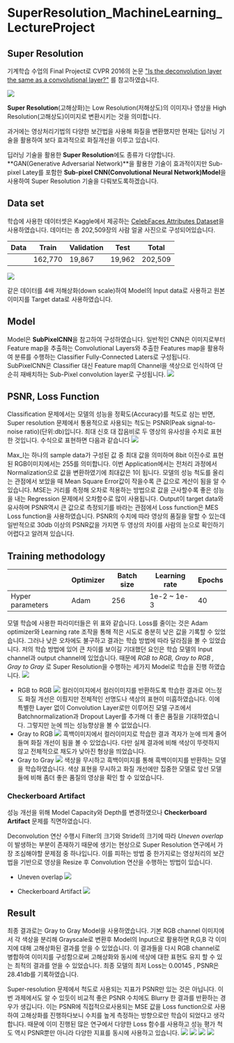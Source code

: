 # SuperResolution_MachineLearning_LectureProject

## Super Resolution

기계학습 수업의 Final Project로 CVPR 2016의 논문 <a href=https://arxiv.org/ftp/arxiv/papers/1609/1609.07009.pdf target="_blank">"Is the deconvolution layer the same as a convolutional layer?"</a> 를 참고하였습니다.


![](https://images.velog.io/images/jyong0719/post/98f01dbc-6d9d-4664-ab92-61e430b5afdb/image.png)

**Super Resolution**(고해상화)는 Low Resolution(저해상도)의 이미지나 영상을 High Resolution(고해상도)이미지로 변환시키는 것을 의미합니다. 

과거에는 영상처리기법의 다양한 보간법을 사용해 화질을 변환했지만 현재는 딥러닝 기술을 활용하여 보다 효과적으로 화질개선을 이루고 있습니다.

딥러닝 기술을 활용한 **Super Resolution**에도 종류가 다양합니다. **GAN(Generative Adversarial Network)**을 활용한 기술이 효과적이지만 Sub-pixel Latey를 포함한 **Sub-pixel CNN(Convolutional Neural Network)Model**을 사용하여 Super Resolution 기술을 다뤄보도록하겠습니다.


## Data set
학습에 사용한 데이터셋은 Kaggle에서 제공하는 <a href=https://www.kaggle.com/jessicali9530/celeba-dataset target="_blank">CelebFaces Attributes Dataset</a>을 사용하였습니다. 데이터는 총 202,509장의 사람 얼굴 사진으로 구성되어있습니다.

|Data|Train|Validation|Test|Total|
|---|---|---|---|---|
| |162,770|19,867|19,962|202,509|

![](https://images.velog.io/images/jyong0719/post/1559477e-6f17-4c67-b954-0e8eab8fe8bc/image.png)

같은 데이터를 4배 저해상화(down scale)하여 Model의 Input data로 사용하고 원본 이미지를 Target data로 사용하였습니다. 

## Model
Model은 **SubPixelCNN**을 참고하여 구성하였습니다. 일반적인 CNN은 이미지로부터 Feature map을 추출하는 Convolutional Layers와 추출한 Features map을 활용하여 분류를 수행하는 Classifier Fully-Connected Laters로 구성됩니다. SubPixelCNN은 Classifier 대신 Feature map의 Channel을 색상으로 인식하여 단순히 재배치하는 Sub-Pixel convolution layer로 구성됩니다. 
![](https://images.velog.io/images/jyong0719/post/813b20d5-4610-46bd-90d3-aa2d4c5be503/image.png)

## PSNR, Loss Function

Classification 문제에서는 모델의 성능을 정확도(Accuracy)를 척도로 삼는 반면, Super resolution 문제에서 통용적으로 사용되는 척도는 PSNR(Peak signal-to-noise ratio)(단위:db)입니다. 최대 신호 대 잡음비로 두 영상의 유사성을 수치로 표현한 것입니다. 수식으로 표현하면 다음과 같습니다
![](https://images.velog.io/images/jyong0719/post/c8e2f7bc-045d-40c7-a1f5-1aa448f179e1/image.png)

Max_I는 하나의 sample data가 구성된 값 중 최대 값을 의미하며 8bit 이진수로 표현된 RGB이미지에서는 255를 의미합니다. 이번 Application에서는 전처리 과정에서 Normalization으로 값을 변환하였기에 최대값은 1이 됩니다. 모델의 성능 척도를 올리는 관점에서 보았을 때 Mean Square Error값이 작을수록 큰 값으로 계산이 됨을 알 수 있습니다. MSE는 거리를 측정해 오차로 적용하는 방법으로 값을 근사할수록 좋은 성능을 내는 Regression 문제에서 오차함수로 많이 사용됩니다. 
Output이 target data와 유사하며 PSNR역시 큰 값으로 측정되기를 바라는 관점에서 Loss function은 MES Loss function을 사용하였습니다. PSNR의 수치에 따라 영상의 품질을 말할 수 있는데 일반적으로 30db 이상의 PSNR값을 가지면 두 영상의 차이를 사람의 눈으로 확인하기 어렵다고 알려져 있습니다.

## Training methodology

||Optimizer|Batch size|Learning rate|Epochs|
|---|---|---|---|---|
|Hyper parameters |Adam|256|1e-2 ~ 1e-3|40|
모델 학습에 사용한 파라미터들은 위 표와 같습니다. Loss를 줄이는 것은 Adam optimizer와 Learning rate 조작을 통해 적은 시도로 충분히 낮은 값을 기록할 수 있었습니다. 그러나 낮은 오차에도 불구하고 결과는 학습 방법에 따라 달라짐을 볼 수 있었습니다. 저의 학습 방법에 있어 큰 차이를 보이길 기대했던 요인은 학습 모델의 Input channel과 output channel에 있었습니다. 때문에 *RGB to RGB, Gray  to RGB , Gray to Gray* 로 Super Resolution을 수행하는 세가지 Model로 학습을 진행 하였습니다.
![](https://images.velog.io/images/jyong0719/post/0ab2287a-748c-4aff-8a37-c46ffc5b6756/image.png)

* RGB to RGB
![](https://images.velog.io/images/jyong0719/post/19b7b8de-ef37-4d16-8b1b-da49c82842be/image.png)
컬러이미지에서 컬러이미지를 반환하도록 학습한 결과로 어느정도 화질 개선은 이뤘지만 전체적인 선명도나 색상의 표현이 미흡하였습니다. 이에 특별한 Layer 없이 Convolution Layer로만 이루어진 모델 구조에서 Batchnormalization과 Dropout Layer를 추가해 더 좋은 품질을 기대하였습니다. 그렇지만 눈에 띄는 성능향상을 볼 수 없었습니다.
* Gray to RGB
![](https://images.velog.io/images/jyong0719/post/d1fed557-c248-4679-b627-de18ad41ac6b/image.png)
흑백이미지에서 컬러이미지로 학습한 결과 격자가 눈에 띄게 줄어들며 화질 개선이 됨을 볼 수 있었습니다. 다만 실제 결과에 비해 색상이 뚜렷하지 않고 전체적으로 채도가 낮아진 형상을 띄었습니다.
* Gray to Gray
![](https://images.velog.io/images/jyong0719/post/a6bacd11-c88f-4b9b-947c-95bc4598528e/image.png)
색상을 무시하고 흑백이미지를 통해 흑백이미지를 반환하는 모델을 학습하였습니다. 색상 표현을 무시하고 화질 개선에만 집중한 모델로 앞선 모델들에 비해 좀더 좋은 품질의 영상을 확인 할 수 있었습니다.

### Checkerboard Artifact
성능 개선을 위해 Model Capacity와 Depth를 변경하였으나 **Checkerboard Artifact** 문제를 직면하였습니다.

Deconvolution 연산 수행시 Filter의 크기와 Stride의 크기에 따라 *Uneven overlap* 이 발생하는 부분이 존재하기 때문에 생기는 현상으로 Super Resolution 연구에서 가장 조심해야할 문제점 중 하나입니다. 이를 피하는 방법 중 한가지로는 영상처리의 보간법을 기반으로 영상을 Resize 후 Convolution 연산을 수행하는 방법이 있습니다.
* Uneven overlap
![](https://images.velog.io/images/jyong0719/post/6768744c-0dbb-416f-8d30-48048d7e3732/image.png)

* Checkerboard Artifact
![](https://images.velog.io/images/jyong0719/post/4027a253-3a98-4ab9-ac63-eea8667142bd/image.png)


## Result

최종 결과로는 Gray to Gray Model을 사용하였습니다. 기본 RGB channel 이미지에서 각 색상을 분리해 Grayscale로 변환후 Model의 Input으로 활용하면 R,G,B 각 이미지에 대해 고해상화된 결과를 얻을 수 있었습니다. 이 결과들을 다시 RGB channel로 병합하여 이미지를 구성함으로써 고해상화와 동시에 색상에 대한 표현도 유지 할 수 있는 최적의 결과를 얻을 수 있었습니다.  최종 모델의 최저 Loss는 0.00145 , PSNR은 28.41db를 기록하였습니다. 

Super-resolution 문제에서 척도로 사용되는 지표가 PSNR만 있는 것은 아닙니다. 이번 과제에서도 알 수 있듯이 비교적 좋은 PSNR 수치에도 Blurry 한 결과를 반환하는 경우가 생깁니다. 이는 PSNR에 직접적으로사용되는 MSE 값을  Loss function으로 사용하여 고해상화를 진행하다보니 수치를 높게 측정하는 방향으로만 학습이 되었다고 생각합니다. 때문에 이미 진행된 많은 연구에서 다양한 Loss 함수를 사용하고 성능 평가 척도 역시 PSNR뿐만 아니라 다양한 지표를 동시에 사용하고 있습니다.
![](https://images.velog.io/images/jyong0719/post/74135881-648a-4cad-b0ee-3a8cba29bff8/image.png)
![](https://images.velog.io/images/jyong0719/post/821f44d8-e2f8-43c8-8f84-6ed794e0b3ab/image.png)
![](https://images.velog.io/images/jyong0719/post/620d5e82-239c-4e4b-8d70-ce78f34b0227/image.png)
![](https://images.velog.io/images/jyong0719/post/5f5f659d-05f3-412a-8ffb-4966446214bf/image.png)
